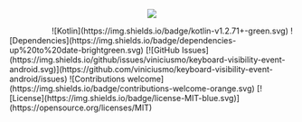 <p align="center">
  <img src="https://raw.githubusercontent.com/viniciusmo/keyboard-visibility-event-android/master/logo.png">
</p>
&nbsp;&nbsp;&nbsp;&nbsp;&nbsp;&nbsp;&nbsp;&nbsp;&nbsp;&nbsp;&nbsp;&nbsp;&nbsp;&nbsp;&nbsp;&nbsp;&nbsp;&nbsp;
![Kotlin](https://img.shields.io/badge/kotlin-v1.2.71+-green.svg)
![Dependencies](https://img.shields.io/badge/dependencies-up%20to%20date-brightgreen.svg)
[![GitHub Issues](https://img.shields.io/github/issues/viniciusmo/keyboard-visibility-event-android.svg)](https://github.com/viniciusmo/keyboard-visibility-event-android/issues)
![Contributions welcome](https://img.shields.io/badge/contributions-welcome-orange.svg)
[![License](https://img.shields.io/badge/license-MIT-blue.svg)](https://opensource.org/licenses/MIT)